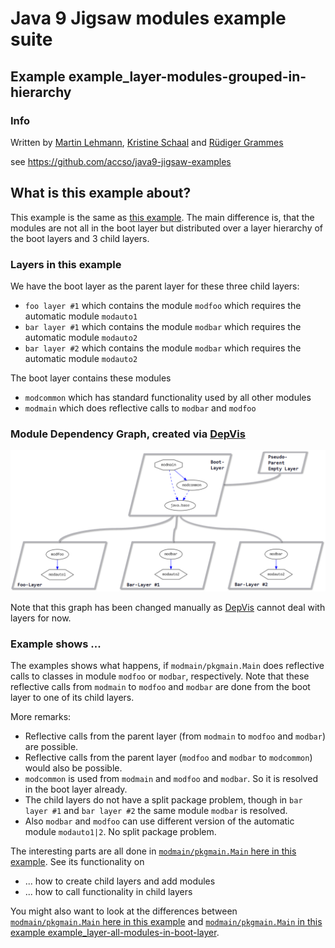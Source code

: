 ﻿# Java 9 Jigsaw modules example suite
## Example example_layer-modules-grouped-in-hierarchy

### Info
Written by [Martin Lehmann](https://github.com/MartinLehmann1971), [Kristine Schaal](https://github.com/kristines) and [Rüdiger Grammes](https://github.com/rgrammes) 

see https://github.com/accso/java9-jigsaw-examples

## What is this example about?
This example is the same as [this example](https://github.com/accso/java9-jigsaw-examples/example_layer-all-modules-in-boot-layer).
The main difference is, that the modules are not all in the boot layer but distributed over a layer hierarchy of the boot layers and 3 child layers.

### Layers in this example
We have the boot layer as the parent layer for these three child layers:
- `foo layer #1` which contains the module `modfoo` which requires the automatic module `modauto1`
- `bar layer #1` which contains the module `modbar` which requires the automatic module `modauto2`
- `bar layer #2` which contains the module `modbar` which requires the automatic module `modauto2`

The boot layer contains these modules
- `modcommon` which has standard functionality used by all other modules
- `modmain` which does reflective calls to `modbar` and `modfoo`

### Module Dependency Graph, created via [DepVis](https://github.com/accso/java9-jigsaw-depvis)
![Example's Module Dependency Graph](moduledependencies.png) 

Note that this graph has been changed manually as [DepVis](https://github.com/accso/java9-jigsaw-depvis) cannot deal with layers for now.

### Example shows ...
The examples shows what happens, if `modmain/pkgmain.Main` does reflective calls to classes in module `modfoo` or `modbar`, respectively.
Note that these reflective calls from `modmain` to `modfoo` and `modbar` are done from the boot layer to one of its child layers.

More remarks:
- Reflective calls from the parent layer (from `modmain` to `modfoo` and `modbar`) are possible.
- Reflective calls from the parent layer (`modfoo` and `modbar` to `modcommon`) would also be possible.
- `modcommon` is used from `modmain` and `modfoo` and `modbar`. So it is resolved in the boot layer already.
- The child layers do not have a split package problem, though in `bar layer #1` and `bar layer #2` the same module `modbar` is resolved.
- Also `modbar` and `modfoo` can use different version of the automatic module `modauto1|2`. No split package problem.

The interesting parts are all done in [`modmain/pkgmain.Main` here in this example](https://github.com/accso/java9-jigsaw-examples/example_layer-modules-grouped-in-hierarchy/src/modmain/pkgmain/Main.java). See its functionality on
- ... how to create child layers and add modules
- ... how to call functionality in child layers

You might also want to look at the differences between [`modmain/pkgmain.Main` here in this example](src/modmain/pkgmain/Main.java) and
[`modmain/pkgmain.Main` in this example example_layer-all-modules-in-boot-layer](https://github.com/accso/java9-jigsaw-examples/blob/master/jigsaw-examples/example_layer-modules-all-in-boot-layer/src/modmain/pkgmain/Main.java).

